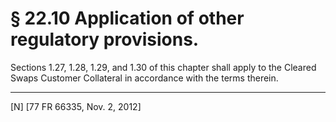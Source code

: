 # § 22.10   Application of other regulatory provisions.

Sections 1.27, 1.28, 1.29, and 1.30 of this chapter shall apply to the Cleared Swaps Customer Collateral in accordance with the terms therein.



---

[N] [77 FR 66335, Nov. 2, 2012]





